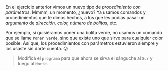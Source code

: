 <gs-attire attire-url="https://raw.githubusercontent.com/MumukiProject/mumuki-guia-gobstones-procedimientos-con-parametros-kids/master/assets/attires/config_1551274896769.json"></gs-attire>

<gs-toolbox toolbox-url="https://raw.githubusercontent.com/MumukiProject/mumuki-guia-gobstones-repeticion-condicional-ii-kids/master/assets/toolbox.xml">
</gs-toolbox>

En el ejercicio anterior vimos un nuevo tipo de _procedimiento con parámetros_. Mmmm, un momento, ¿nuevo? Ya usamos comandos y procedimientos que te dimos hechos, a los que les podías pasar un _argumento_ de _dirección, color, número de bolitas_, etc. 

Por ejemplo, si quisiéramos poner una bolita verde, no usamos un comando que se llame `Poner Verde`, sino que existe uno que sirve para cualquier color posible. Así que, los procedimientos con parámetros estuvieron siempre y los usaste sin darte cuenta. :stuck_out_tongue_winking_eye:

> Modificá el `programa` para que ahora se sirva el sánguche al `Sur` y luego al `Norte`.
